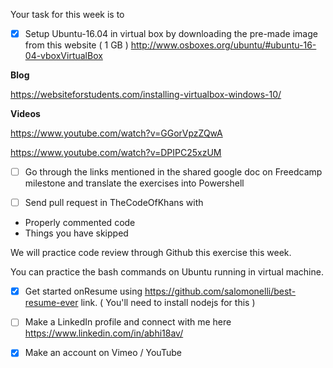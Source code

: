 Your task for this week is to

- [x] Setup Ubuntu-16.04 in virtual box by downloading the pre-made image from this website ( 1 GB )
http://www.osboxes.org/ubuntu/#ubuntu-16-04-vboxVirtualBox

**Blog**

https://websiteforstudents.com/installing-virtualbox-windows-10/

**Videos**

https://www.youtube.com/watch?v=GGorVpzZQwA

https://www.youtube.com/watch?v=DPIPC25xzUM

- [ ] Go through the links mentioned in the shared google doc on Freedcamp milestone and translate the exercises into Powershell 

- [ ] Send pull request in TheCodeOfKhans with 

- Properly commented code 
- Things you have skipped

We will practice code review through Github this exercise this week.

You can practice the bash commands  on Ubuntu running in virtual machine.

- [x] Get started onResume using https://github.com/salomonelli/best-resume-ever link. ( You'll need to install nodejs for this )

- [ ] Make a LinkedIn profile and connect with me here https://www.linkedin.com/in/abhi18av/

- [x] Make an account on Vimeo / YouTube
